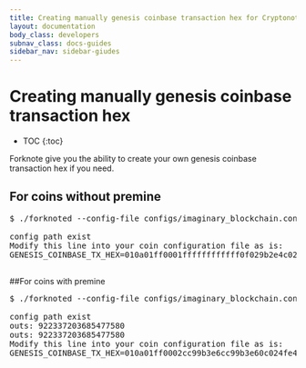 ```yaml
---
title: Creating manually genesis coinbase transaction hex for Cryptonote coins | Forknote
layout: documentation
body_class: developers
subnav_class: docs-guides
sidebar_nav: sidebar-giudes
---
```


# Creating manually genesis coinbase transaction hex

* TOC
{:toc}


Forknote give you the ability to create your own genesis coinbase transaction hex if you need.

## For coins without premine

<pre class="terminal">$ ./forknoted --config-file configs/imaginary_blockchain.conf --print-genesis-tx

config path exist
Modify this line into your coin configuration file as is: 
GENESIS_COINBASE_TX_HEX=010a01ff0001ffffffffffff0f029b2e4c0281c0b02e7c53291a94d1d0cbff8883f8024f5142ee494ffbbd0880712101fc680aba69fb5028ade093fb1186ca9de4e65a369ca13ae75fdeef9e952b9449

</pre>

##For coins with premine

<pre class="terminal">$ ./forknoted --config-file configs/imaginary_blockchain.conf --print-genesis-tx  --genesis-block-reward-address FXhKiPxMdJ6LL1iqkEDWbk1BiiQ7SzHY1b3L9KqqPmP95e9toTXKvQSVGePtjfoDUhMPqSEKFhzymA84o6fGPhQiUYP92rT  --genesis-block-reward-address FPMfUYtRHcZJdL2nLDH7zi2bZUMzgdMPm8kHibeV4qLh8pfsvZsBF6eiHH8T2QkdZm4viA2F9S4YvUk2PXodvxRPDYVvXyR

config path exist
outs: 922337203685477580
outs: 922337203685477580
Modify this line into your coin configuration file as is: 
GENESIS_COINBASE_TX_HEX=010a01ff0002cc99b3e6cc99b3e60c024fe47e814d9f44c83184334fb3b5f9a4ab3ebb347050e3742729703086a5e130cc99b3e6cc99b3e60c021011cd9c37a669ea1e5a930cac793aa98431dfe77a9274385b4ed29e3e5e2ac021011afb48c42cbd0a72fc9d782580d6474cf68b5eaac224315447e9694809410930

</pre>


